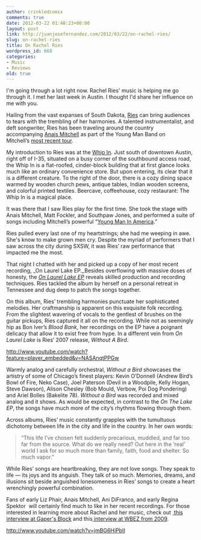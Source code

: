 ```yaml
---
author: crinkledcomix
comments: true
date: 2012-03-22 01:48:23+00:00
layout: post
link: http://juanjosefernandez.com/2012/03/22/on-rachel-ries/
slug: on-rachel-ries
title: On Rachel Ries
wordpress_id: 668
categories:
- Music
- Reviews
old: true
---
```


I'm going through a lot right now. Rachel Ries' music is helping me go through it. I met her last week in Austin. I thought I'd share her influence on me with you.

Hailing from the vast expanses of South Dakota, [Ries](http://rachelries.com/) can bring audiences to tears with the trembling of her harmonies. A talented instrumentalist, and deft songwriter, Ries has been traveling around the country accompanying [Anais Mitchell](http://anaismitchell.com/) as part of the Young Man Band on Mitchell’s [most recent tour](http://anaismitchell.com/tour/).

My introduction to Ries was at the [Whip In](http://www.whipin.com/). Just south of downtown Austin, right off of I-35, situated on a busy corner of the southbound access road, the Whip In is a flat-roofed, cinder-block building that at first glance looks much like an ordinary convenience store. But upon entering, its clear that it is a different creature. To the right of the door, there is a cozy dining space warmed by wooden church pews, antique tables, Indian wooden screens, and colorful printed textiles. Beercave, coffeehouse, cozy restaurant: The Whip In is a magical place.

It was there that I saw Ries play for the first time. She took the stage with Anais Mitchell, Matt Fockler, and Southpaw Jones, and performed a suite of songs including Mitchell’s powerful “[Young Man In America](http://www.youtube.com/watch?v=zCwItnHjUnE&feature=related).”

Ries pulled every last one of my heartstrings; she had me weeping in awe. She's know to make grown men cry. Despite the myriad of performers that I saw across the city during SXSW, it was Ries’ raw performance that impacted me the most.

That night I chatted with her and picked up a copy of her most recent recording, _On Laurel Lake EP._Besides overflowing with massive doses of honesty, the _[On Laurel Lake EP](http://rachelries.com/laurellake)_ reveals skilled production and recording techniques. Ries tackled the album by herself on a personal retreat in Tennessee and dug deep to patch the songs together.

On this album, Ries’ trembling harmonies punctuate her sophisticated melodies. Her craftmanship is apparent on this exquisite folk recording. From the slightest wavering of vocals to the gentlest of brushes on the guitar pickups, Ries captured it all on the recording. While not as seemingly hip as Bon Iver’s _Blood Bank,_ her recordings on the EP have a poignant delicacy that allow it to exist free from hype. In a different vein from _On Laurel Lake_ is Ries’ 2007 release, _Without A Bird_.

http://www.youtube.com/watch?feature=player_embedded&v=NASAnqtPPGw

Warmly analog and carefully orchestral, _Without a Bird_ showcases the artistry of some of Chicago’s finest players: Kevin O’Donnell (Andrew Bird’s Bowl of Fire, Neko Case), Joel Paterson (Devil in a Woodpile, Kelly Hogan, Steve Dawson), Alison Chesley (Bob Mould, Verbow, Poi Dog Pondering) and Ariel Bolles (Bakelite 78). _Without a Bird_ was recorded and mixed analog and it shows. As would be expected, in contrast to the _On The Lake EP_, the songs have much more of the city’s rhythms flowing through them.

Across albums, Ries’ music constantly grapples with the tumultuous dichotomy between life in the city and life in the country. In her own words:


<blockquote>“This life I’ve chosen felt suddenly precarious, muddled, and far too far from the source. What do we really need? Out here in the ‘real’ world I ask for so much more than family, faith, food and shelter. So much vapor.”</blockquote>


While Ries’ songs are heartbreaking, they are not love songs. They speak to life — its joys and its anguish. They talk of so much. Memories, dreams, and illusions sit beside anguished lonesomeness in Ries’ songs to create a heart wrenchingly powerful combination.

Fans of early Liz Phair, Anais Mitchell, Ani DiFranco, and early Regina Spektor  will certainly find much to like in her recent recordings. For those interested in learning more about Rachel and her music, check out [ this interview at Gaper's Block](http://gapersblock.com/transmission/2007/10/04/rachel_ries_lea/) and this[ interview at WBEZ from 2009](http://www.wbez.org/episode-segments/personal-journey-rachel-ries).

http://www.youtube.com/watch?v=jmBG6HiPbII


